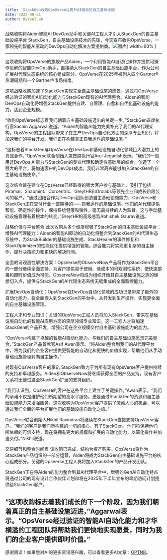 ```yaml
---
title: 'StackGen收购OpsVerse以提升AI驱动的自主基础设施'
date: 2025-08-21
author: ByteAILab
---
```


战略收购将Aiden智能AI DevOps助手和关键AI工程人才引入StackGen的自主基础设施平台
StackGen，自主基础设施技术的先锋，今天宣布收购OpsVerse，一家领先的智能AI驱动的DevOps自动化解决方案提供商。![图片](https://ai-techpark.com/wp-content/uploads/StackGen-Acquires.jpg){ width=60% }

---
这项收购将OpsVerse的旗舰产品Aiden，一个利用智能AI自动化操作并提供可操作见解的智能DevOps助手，直接纳入StackGen的自主基础设施平台，作为公司扩展AI代理生态系统的核心组成部分。OpsVerse在2025年被列入四个Gartner®热潮周期和一个Gartner®市场指南。

这项战略收购加速了StackGen实现完全自主基础设施的愿景，通过将OpsVerse经过验证的智能AI自动化能力与StackGen现有的AI代理整合。Aiden的智能DevOps自动化将增强StackGen提供自建、自管理、自愈和自优化基础设施的能力，达到企业规模。

“收购OpsVerse标志着我们朝着自主基础设施迈出的关键一步，”StackGen首席执行官Sachin Aggarwal说道。“Aiden的智能AI能力完美补充了我们的AI代理架构，OpsVerse的工程团队带来了在生产DevOps自动化方面的深厚专业知识，将加速我们的平台开发。我们正在构建真正自我运作的基础设施。”

“这标志着StackGen与OpsVerse在DevOps和基础设施自动化领域巨大潜力上的真诚合作，”OpsVerse联合创始人兼首席执行官Arul Jegadish表示。“我们的一般用途DevOps AI能力与StackGen的专业代理和确定性基础层的结合，创造了一个强大的平台，将加速客户的DevOps成功。我们非常高兴能够加入StackGen的自主基础设施使命。”

这次结合旨在建立在OpsVerse已经取得的强大客户参与基础上，吸引了包括Piramal、Snapmint、Corcentric、GreytHR和Orolabs等领先企业和成长阶段公司的客户。“通过团结合作为DevOps团队创造自主基础设施能力，OpsVerse和StackGen正在交付行业一直期待的——自我运作的基础设施。他们的AI代理提供智能、确定性的操作，保持系统健康和弹性，毫无需持续的人为监督，这与手动基础设施管理有着根本的转变。”GreytHR的高级总监Abhishek Gaurav说道。

战略价值与平台整合
此次收购从多个维度增强了StackGen的自主基础设施平台：
增强AI代理能力：Aiden的智能AI驱动的自动化将整合到StackGen的AI代理生态系统中，为StackBuilder的基础设施生成、StackHealer的事件修复和StackOptimizer的性能优化提供增强的智能。综合能力将实现更复杂的自主操作，提升决策能力和更快的解决时间。

全面的可观测性解决方案：OpsVerse的ObserveNow产品将作为StackGen平台的一部分继续全面支持，为客户提供易于使用、低成本的可观测性系统，使快速部署和即时价值成为可能。ObserveNow将成为组织开始其自主基础设施之旅的理想切入点，提供与StackGen的AI代理生态系统无缝集成的全面监控能力。

扩展DevOps自动化：OpsVerse在DevOps自动化领域的成功记录带来了额外的自动化能力，将全面嵌入到StackGen的平台中，从开发到生产操作，实现更全面的自主基础设施管理。

工程人才和专业知识：关键的OpsVerse工程人员将加入StackGen，带来在基础设施自动化的智能AI应用方面的深厚领域专业知识。这一工程人才将加速StackGen的产品开发，增强公司在企业规模交付自主基础设施能力的能力。

“OpsVerse构建了卓越的智能AI自动化能力，与我们的自主基础设施愿景完美契合，”StackGen产品首席官Asif Awan表示。“将Aiden整合到我们的AI代理平台中，将为我们的企业客户提供更智能的自动化和更快的价值实现，帮助他们从手动基础设施管理转向自主操作。”

对现有OpsVerse客户的承诺
StackGen致力于为所有现有OpsVerse客户提供持续的支持和卓越服务。Aiden和ObserveNow将继续获得全面的产品支持，现有客户关系将无缝过渡至StackGen扩展的支持组织。

“我们认识到，OpsVerse的客户在这些平台上建立了关键操作，”Awan表示。“我们的承诺不仅是维护他们所期望的高水平服务，更是通过StackGen的资源和自主基础设施能力来增强服务。这次收购为OpsVerse客户提供了激动人心的机会，可以通过我们全面的平台扩展他们的基础设施自动化之旅。”

OpsVerse联合创始人Nikhil Ravindran将继续在StackGen直接支持OpsVerse客户。“我们的客户是我们所构建的一切的核心。有了StackGen，他们将保持他们所依赖的可信支持，现在将拥有更大的规模和扩展的自动化能力，以简化操作并加速交付。”Nikhil说道。

交易细节和整合时间表
该收购已完成，结构为资产购买。OpsVerse将作为StackGen产品组织的一部分运营，Aiden将成为StackGen自主基础设施平台的核心组成部分。关键的OpsVerse工程人员将加入StackGen的产品开发团队。

StackGen正在将Aiden的能力整合到其AI代理平台中，增强的GenAI自动化特点将通过公司的现有设计合作伙伴计划和将在2025年下半年宣布的早期访问计划提供给StackGen客户。

“这项收购标志着我们成长的下一个阶段，因为我们朝着真正的自主基础设施迈进，”Aggarwal表示。“OpsVerse经过验证的智能AI自动化能力和才华横溢的工程团队将帮助我们更快地实现愿景，同时为我们的企业客户提供即时价值。”
---
感谢阅读！如果您对AI的更多资讯感兴趣，可以查看更多AI文章：[GPTNB](https://gptnb.com)。